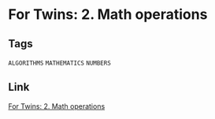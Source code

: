 # For Twins: 2. Math operations


## Tags

`ALGORITHMS` `MATHEMATICS` `NUMBERS`

## Link

[For Twins: 2. Math operations](https://www.codewars.com/kata/59c287b16bddd291c700009a/cpp)